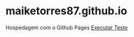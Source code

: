 # maiketorres87.github.io
Hospedagem com o Github Pages
<a href="https://github.com/maiketorres87/whoamicry/blob/master/INDEX.html">Executar Teste</a>
